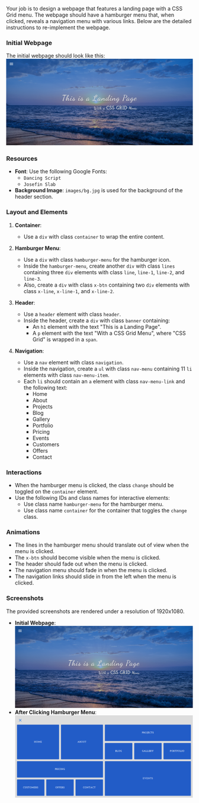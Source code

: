 
Your job is to design a webpage that features a landing page with a CSS Grid menu. The webpage should have a hamburger menu that, when clicked, reveals a navigation menu with various links. Below are the detailed instructions to re-implement the webpage.

### Initial Webpage
The initial webpage should look like this:
![initial webpage](./_images/origin.png)

### Resources
- **Font**: Use the following Google Fonts:
  - `Dancing Script`
  - `Josefin Slab`
- **Background Image**: `images/bg.jpg` is used for the background of the header section.

### Layout and Elements
1. **Container**: 
   - Use a `div` with class `container` to wrap the entire content.

2. **Hamburger Menu**:
   - Use a `div` with class `hamburger-menu` for the hamburger icon.
   - Inside the `hamburger-menu`, create another `div` with class `lines` containing three `div` elements with class `line`, `line-1`, `line-2`, and `line-3`.
   - Also, create a `div` with class `x-btn` containing two `div` elements with class `x-line`, `x-line-1`, and `x-line-2`.

3. **Header**:
   - Use a `header` element with class `header`.
   - Inside the header, create a `div` with class `banner` containing:
     - An `h1` element with the text "This is a Landing Page".
     - A `p` element with the text "With a CSS Grid Menu", where "CSS Grid" is wrapped in a `span`.

4. **Navigation**:
   - Use a `nav` element with class `navigation`.
   - Inside the navigation, create a `ul` with class `nav-menu` containing 11 `li` elements with class `nav-menu-item`.
   - Each `li` should contain an `a` element with class `nav-menu-link` and the following text:
     - Home
     - About
     - Projects
     - Blog
     - Gallery
     - Portfolio
     - Pricing
     - Events
     - Customers
     - Offers
     - Contact

### Interactions
- When the hamburger menu is clicked, the class `change` should be toggled on the `container` element.
- Use the following IDs and class names for interactive elements:
  - Use class name `hamburger-menu` for the hamburger menu.
  - Use class name `container` for the container that toggles the `change` class.

### Animations
- The lines in the hamburger menu should translate out of view when the menu is clicked.
- The `x-btn` should become visible when the menu is clicked.
- The header should fade out when the menu is clicked.
- The navigation menu should fade in when the menu is clicked.
- The navigation links should slide in from the left when the menu is clicked.

### Screenshots
The provided screenshots are rendered under a resolution of 1920x1080.

- **Initial Webpage**: ![initial webpage](./_images/origin.png)
- **After Clicking Hamburger Menu**: ![after clicking hamburger menu](./_images/after_click_hamburger.png)
